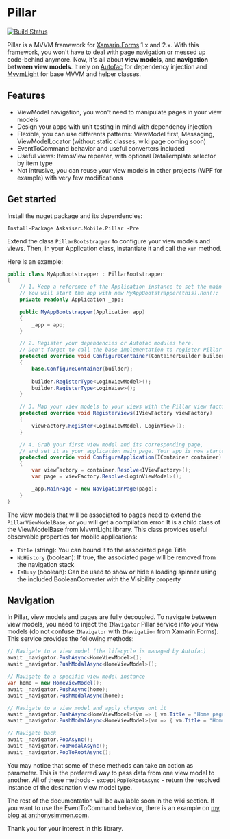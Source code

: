 # Pillar

[![Build Status](https://travis-ci.org/asimmon/Pillar.svg?branch=master)](https://travis-ci.org/asimmon/Pillar)

Pillar is a MVVM framework for [Xamarin.Forms](https://xamarin.com/forms) 1.x and 2.x. With this framework, you won't have to deal with page navigation or messed up code-behind anymore. Now, it's all about **view models**, and **navigation between view models**. It rely on [Autofac](http://autofac.org/) for dependency injection and [MvvmLight](https://mvvmlight.codeplex.com/) for base MVVM and helper classes.

## Features

* ViewModel navigation, you won't need to manipulate pages in your view models
* Design your apps with unit testing in mind with dependency injection
* Flexible, you can use differents patterns: ViewModel first, Messaging, ViewModelLocator (without static classes, wiki page coming soon)
* EventToCommand behavior and useful converters included
* Useful views: ItemsView repeater, with optional DataTemplate selector by item type
* Not intrusive, you can reuse your view models in other projects (WPF for example) with very few modifications 

## Get started

Install the nuget package and its dependencies:

    Install-Package Askaiser.Mobile.Pillar -Pre

Extend the class `PillarBootstrapper` to configure your view models and views. Then, in your Application class, instantiate it and call the `Run` method.

Here is an example:

```C#
public class MyAppBootstrapper : PillarBootstrapper
{
    // 1. Keep a reference of the Application instance to set the main page later.
    // You will start the app with new MyAppBootstrapper(this).Run();
    private readonly Application _app;

    public MyAppBootstrapper(Application app)
    {
        _app = app;
    }

    // 2. Register your dependencies or Autofac modules here.
    // Don't forget to call the base implementation to register Pillar dependencies.
    protected override void ConfigureContainer(ContainerBuilder builder)
    {
		base.ConfigureContainer(builder);
        
        builder.RegisterType<LoginViewModel>();
        builder.RegisterType<LoginView>();
    }

    // 3. Map your view models to your views with the Pillar view factory.
    protected override void RegisterViews(IViewFactory viewFactory)
    {
        viewFactory.Register<LoginViewModel, LoginView>();
    }

    // 4. Grab your first view model and its corresponding page,
    // and set it as your application main page. Your app is now started!
    protected override void ConfigureApplication(IContainer container)
    {
        var viewFactory = container.Resolve<IViewFactory>();
        var page = viewFactory.Resolve<LoginViewModel>();

        _app.MainPage = new NavigationPage(page);
    }
}
```

The view models that will be associated to pages need to extend the `PillarViewModelBase`, or you will get a compilation error. It is a child class of the ViewModelBase from MvvmLight library. This class provides useful observable properties for mobile applications:

* `Title` (string): You can bound it to the associated page Title
* `NoHistory` (boolean): If true, the associated page will be removed from the navigation stack
* `IsBusy` (boolean): Can be used to show or hide a loading spinner using the included BooleanConverter with the Visibility property

## Navigation

In Pillar, view models and pages are fully decoupled. To navigate between view models, you need to inject the `INavigator` Pillar service into your view models (do not confuse `INavigator` with `INavigation` from Xamarin.Forms). This service provides the following methods:

```C#
// Navigate to a view model (the lifecycle is managed by Autofac)
await _navigator.PushAsync<HomeViewModel>();
await _navigator.PushModalAsync<HomeViewModel>();

// Navigate to a specific view model instance
var home = new HomeViewModel();
await _navigator.PushAsync(home);
await _navigator.PushModalAsync(home);

// Navigate to a view model and apply changes ont it
await _navigator.PushAsync<HomeViewModel>(vm => { vm.Title = "Home page"; });
await _navigator.PushModalAsync<HomeViewModel>(vm => { vm.Title = "Home page"; });

// Navigate back
await _navigator.PopAsync();
await _navigator.PopModalAsync();
await _navigator.PopToRootAsync();
```

You may notice that some of these methods can take an action as parameter. This is the preferred way to pass data from one view model to another. All of these methods - except `PopToRootAsync` - return the resolved instance of the destination view model type.

The rest of the documentation will be available soon in the wiki section. If you want to use the EventToCommand behavior, there is an example on [my blog at anthonysimmon.com](https://anthonysimmon.com/eventtocommand-in-xamarin-forms-apps/).

Thank you for your interest in this library.
